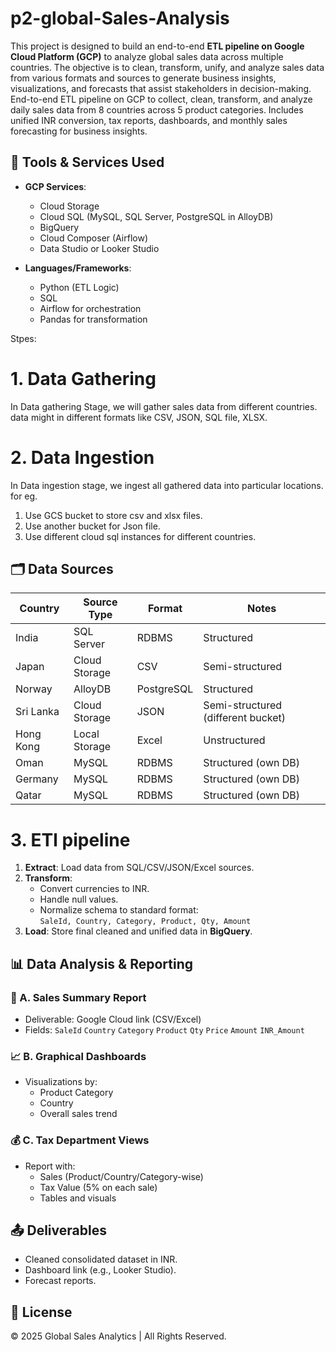 # p2-global-Sales-Analysis
This project is designed to build an end-to-end **ETL pipeline on Google Cloud Platform (GCP)** to analyze global sales data across multiple countries. The objective is to clean, transform, unify, and analyze sales data from various formats and sources to generate business insights, visualizations, and forecasts that assist stakeholders in decision-making.
End-to-end ETL pipeline on GCP to collect, clean, transform, and analyze daily sales data from 8 countries across 5 product categories. Includes unified INR conversion, tax reports, dashboards, and monthly sales forecasting for business insights.

## 🧰 Tools & Services Used

- **GCP Services**:  
  - Cloud Storage  
  - Cloud SQL (MySQL, SQL Server, PostgreSQL in AlloyDB)  
  - BigQuery  
  - Cloud Composer (Airflow)  
  - Data Studio or Looker Studio

- **Languages/Frameworks**:  
  - Python (ETL Logic)  
  - SQL  
  - Airflow for orchestration  
  - Pandas for transformation  


Stpes:
# 1. Data Gathering
In Data gathering Stage, we  will gather sales data from different countries. data might in different formats like CSV, JSON, SQL file, XLSX.

# 2. Data Ingestion
In Data ingestion stage, we ingest all gathered data into particular locations.
for eg.
1. Use GCS bucket to store csv and xlsx files.
2. Use another bucket for Json file.
3. Use different cloud sql instances for different countries.

## 🗂️ Data Sources

| Country      | Source Type         | Format       | Notes                                |
|--------------|---------------------|--------------|--------------------------------------|
| India        | SQL Server          | RDBMS        | Structured                           |
| Japan        | Cloud Storage       | CSV          | Semi-structured                      |
| Norway       | AlloyDB             | PostgreSQL   | Structured                           |
| Sri Lanka    | Cloud Storage       | JSON         | Semi-structured (different bucket)   |
| Hong Kong    | Local Storage       | Excel        | Unstructured                         |
| Oman         | MySQL               | RDBMS        | Structured (own DB)                  |
| Germany      | MySQL               | RDBMS        | Structured (own DB)                  |
| Qatar        | MySQL               | RDBMS        | Structured (own DB)                  |


# 3. ETl pipeline
1. **Extract**: Load data from SQL/CSV/JSON/Excel sources.
2. **Transform**:
   - Convert currencies to INR.
   - Handle null values.
   - Normalize schema to standard format:  
     `SaleId, Country, Category, Product, Qty, Amount`
3. **Load**: Store final cleaned and unified data in **BigQuery**.


## 📊 Data Analysis & Reporting

### 📁 A. Sales Summary Report
- Deliverable: Google Cloud link (CSV/Excel)
- Fields: `SaleId`	`Country`	`Category`	`Product`	`Qty`	`Price`	`Amount`	`INR_Amount`

### 📈 B. Graphical Dashboards
- Visualizations by:
  - Product Category
  - Country
  - Overall sales trend

### 💰 C. Tax Department Views
- Report with:
  - Sales (Product/Country/Category-wise)
  - Tax Value (5% on each sale)
  - Tables and visuals


## 📤 Deliverables
- Cleaned consolidated dataset in INR.
- Dashboard link (e.g., Looker Studio).
- Forecast reports.

## 📃 License
© 2025 Global Sales Analytics | All Rights Reserved.

